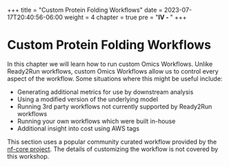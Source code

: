 +++
title = "Custom Protein Folding Workflows"
date = 2023-07-17T20:40:56-06:00
weight = 4
chapter = true
pre = "<b>IV - </b>"
+++

# Custom Protein Folding Workflows

In this chapter we will learn how to run custom Omics Workflows. Unlike Ready2Run workflows, custom Omics Workflows allow us to control every aspect of the workflow. Some situations where this might be useful include:

* Generating additional metrics for use by downstream analysis
* Using a modified version of the underlying model
* Running 3rd party workflows not currently supported by Ready2Run workflows
* Running your own workflows which were built in-house
* Additional insight into cost using AWS tags

This section uses a popular community curated workflow provided by the [nf-core project](https://nf-co.re/). The details of customizing the workflow is not covered by this workshop.